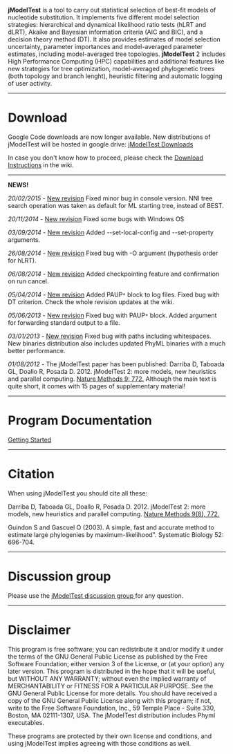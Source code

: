 **jModelTest** is a tool to carry out statistical selection of best-fit models of nucleotide substitution. It implements five different model selection strategies: hierarchical and dynamical likelihood ratio tests (hLRT and dLRT), Akaike and Bayesian information criteria (AIC and BIC), and a decision theory method (DT). It also provides estimates of model selection uncertainty, parameter importances and model-averaged parameter estimates, including model-averaged tree topologies. **jModelTest** 2 includes High Performance Computing (HPC) capabilities and additional features like new strategies for tree optimization, model-averaged phylogenetic trees (both topology and branch lenght), heuristic filtering and automatic logging of user activity.


---

# Download #

Google Code downloads are now longer available. New distributions of jModelTest will be hosted in google drive: [jModelTest Downloads](https://drive.google.com/folderview?id=0ByrkKOPtF_n_OUs3d0dNcnJPYXM#list)

In case you don't know how to proceed, please check the [Download Instructions](Download.md) in the wiki.



---

**NEWS!**

_20/02/2015_ - [New revision](https://code.google.com/p/jmodeltest2/wiki/Updates)
Fixed minor bug in console version. NNI tree search operation was taken as default for ML starting tree, instead of BEST.

_20/11/2014_ - [New revision](https://code.google.com/p/jmodeltest2/wiki/Updates)
Fixed some bugs with Windows OS

_03/09/2014_ - [New revision](https://code.google.com/p/jmodeltest2/wiki/Updates)
Added --set-local-config and --set-property arguments.

_26/08/2014_ - [New revision](https://code.google.com/p/jmodeltest2/wiki/Updates)
Fixed bug with -O argument (hypothesis order for hLRT).

_06/08/2014_ - [New revision](https://code.google.com/p/jmodeltest2/wiki/Updates)
Added checkpointing feature and confirmation on run cancel.

_05/04/2014_ - [New revision](https://code.google.com/p/jmodeltest2/wiki/Updates)
Added PAUP`*` block to log files. Fixed bug with DT criterion. Check the whole revision updates at the wiki.

_05/06/2013_ - [New revision](https://code.google.com/p/jmodeltest2/wiki/Updates)
Fixed bug with PAUP`*` block. Added argument for forwarding standard output to a file.

_03/01/2013_ - [New revision](https://code.google.com/p/jmodeltest2/wiki/Updates)
Fixed bug with paths including whitespaces. New binaries distribution also includes updated PhyML binaries with a much better performance.

_01/08/2012_ - The jModelTest paper has been published: Darriba D, Taboada GL, Doallo R, Posada D. 2012. jModelTest 2: more models, new heuristics and parallel computing. [Nature Methods 9: 772.](http://www.nature.com/nmeth/journal/v9/n8/full/nmeth.2109.html) Although the main text is quite short, it comes with 15 pages of supplementary material!


---

# Program Documentation #

[Getting Started](http://code.google.com/p/jmodeltest2/wiki/GettingStarted)


---

# Citation #
When using jModelTest you should cite all these:

Darriba D, Taboada GL, Doallo R, Posada D. 2012. jModelTest 2: more models, new heuristics and parallel computing. [Nature Methods 9(8), 772.](http://www.nature.com/nmeth/journal/v9/n8/full/nmeth.2109.html)

Guindon S and Gascuel O (2003). A simple, fast and accurate method to estimate large phylogenies by maximum-likelihood". Systematic Biology 52: 696-704.


---

# Discussion group #

Please use the [jModelTest discussion group ](http://groups.google.com/group/jmodeltest) for any question.


---


# Disclaimer #

This program is free software; you can redistribute it and/or modify it under the terms of the GNU General Public License as published by the Free Software Foundation; either version 3 of the License, or (at your option) any later version. This program is distributed in the hope that it will be useful, but WITHOUT ANY WARRANTY; without even the implied warranty of MERCHANTABILITY or FITNESS FOR A PARTICULAR PURPOSE. See the GNU General Public License for more details. You should have received a copy of the GNU General Public License along with this program; if not, write to the Free Software Foundation, Inc., 59 Temple Place - Suite 330, Boston, MA 02111-1307, USA. The jModelTest distribution includes Phyml executables.

These programs are protected by their own license and conditions, and using jModelTest implies agreeing with those conditions as well.